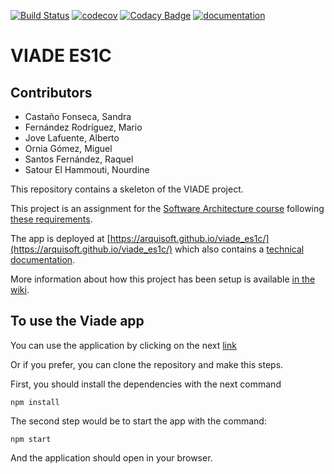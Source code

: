 [![Build Status](https://travis-ci.org/Arquisoft/viade_es1c.svg?branch=master)](https://travis-ci.org/Arquisoft/viade_es1c)
[![codecov](https://codecov.io/gh/Arquisoft/viade_es1c/branch/master/graph/badge.svg)](https://codecov.io/gh/Arquisoft/viade_es1c)
[![Codacy Badge](https://api.codacy.com/project/badge/Grade/b6e111f0a4a2457fabb1c4c79c6efa80)](https://www.codacy.com/gh/Arquisoft/viade_es1c?utm_source=github.com&amp;utm_medium=referral&amp;utm_content=Arquisoft/viade_es1c&amp;utm_campaign=Badge_Grade)
[![documentation](https://img.shields.io/badge/docs-arc42-9cf.svg)](https://arquisoft.github.io/viade_es1c/docs/)

# VIADE ES1C

## Contributors
-   Castaño Fonseca, Sandra
-   Fernández Rodríguez, Mario
-   Jove Lafuente, Alberto
-   Ornia Gómez, Miguel
-   Santos Fernández, Raquel
-   Satour El Hammouti, Nourdine

This repository contains a skeleton of the VIADE project.

This project is an assignment for the [Software Architecture course](https://arquisoft.github.io/) following [these requirements](https://labra.solid.community/public/SoftwareArchitecture/AssignmentDescription/).

The app is deployed at [https://arquisoft.github.io/viade_es1c/](https://arquisoft.github.io/viade_es1c/) which also contains a [technical documentation](https://arquisoft.github.io/viade_es1c/docs).

More information about how this project has been setup is available [in the wiki](https://github.com/Arquisoft/viade_es1c/wiki).

## To use the Viade app

You can use the application by clicking on the next [link](https://arquisoft.github.io/viade_es1c/) 

Or if you prefer, you can clone the repository and make this steps.

First, you should install the dependencies with the next command

```shell
npm install
```

The second step would be to start the app with the command:

```shell
npm start
```

And the application should open in your browser.
